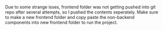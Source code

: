Due to some strange isses, frontend folder was not getting pushed into git repo after several attempts, so I pushed the contents seperately.
Make sure to make a new frontend folder and copy paste the non-backend components into new frontend folder to run the project.
